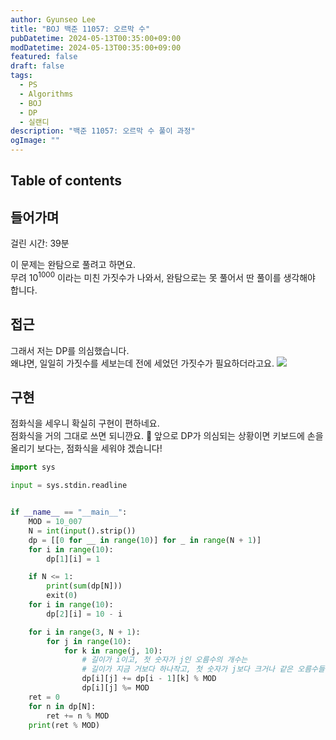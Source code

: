 ```yaml
---
author: Gyunseo Lee
title: "BOJ 백준 11057: 오르막 수"
pubDatetime: 2024-05-13T00:35:00+09:00
modDatetime: 2024-05-13T00:35:00+09:00
featured: false
draft: false
tags:
  - PS
  - Algorithms
  - BOJ
  - DP
  - 실랜디
description: "백준 11057: 오르막 수 풀이 과정"
ogImage: ""
---
```


## Table of contents

## 들어가며

걸린 시간: 39분

이 문제는 완탐으로 풀려고 하면요.  
무려 $10^{1000}$ 이라는 미친 가짓수가 나와서, 완탐으로는 못 풀어서 딴 풀이를 생각해야 합니다.

## 접근

그래서 저는 DP를 의심했습니다.  
왜냐면, 일일히 가짓수를 세보는데 전에 세었던 가짓수가 필요하더라고요.
![](https://res.cloudinary.com/gyunseo-blog/image/upload/f_auto/v1720000495/image_svey1h.png)

## 구현

점화식을 세우니 확실히 구현이 편하네요.  
점화식을 거의 그대로 쓰면 되니깐요. 🥸
앞으로 DP가 의심되는 상황이면 키보드에 손을 올리기 보다는, 점화식을 세워야 겠습니다!

```python
import sys

input = sys.stdin.readline


if __name__ == "__main__":
    MOD = 10_007
    N = int(input().strip())
    dp = [[0 for __ in range(10)] for _ in range(N + 1)]
    for i in range(10):
        dp[1][i] = 1

    if N <= 1:
        print(sum(dp[N]))
        exit(0)
    for i in range(10):
        dp[2][i] = 10 - i

    for i in range(3, N + 1):
        for j in range(10):
            for k in range(j, 10):
                # 길이가 i이고, 첫 숫자가 j인 오름수의 개수는
                # 길이가 지금 거보다 하나작고, 첫 숫자가 j보다 크거나 같은 오름수들의 합이다.
                dp[i][j] += dp[i - 1][k] % MOD
                dp[i][j] %= MOD
    ret = 0
    for n in dp[N]:
        ret += n % MOD
    print(ret % MOD)
```
